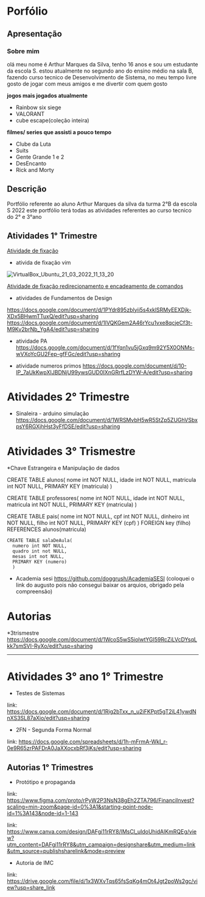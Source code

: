 # Porfólio 
## Apresentação
### Sobre mim
 olá meu nome é Arthur Marques da Silva, tenho 16 anos e sou um estudante da escola S.
 estou atualmente no segundo ano do ensino médio na sala B, fazendo curso tecnico de Desenvolvimento de Sistema, 
 no meu tempo livre gosto de jogar com meus amigos e me divertir com quem gosto 
  
**jogos mais jogados atualmente**

* Rainbow six siege
* VALORANT 
* cube escape(coleção inteira)  

**filmes/ series que assisti a pouco tempo**

* Clube da Luta
* Suits
* Gente Grande 1 e 2
* DesEncanto
* Rick and Morty
## Descrição 
Portfólio referente ao aluno Arthur Marques da silva da turma 2°B da escola S 2022 
este portfólio terá todas as atividades referentes ao curso tecnico do 2° e 3°ano

## Atividades 1° Trimestre 

[Atividade de fixação](https://docs.google.com/document/d/1XSdo1xjiqIMq_jkBkLCcyuqnS6Ee9T0blLgIvL55CeA/edit?usp=sharing)

* ativida de fixação vim
</spam>

![VirtualBox_Ubuntu_21_03_2022_11_13_20](https://user-images.githubusercontent.com/102531812/165106402-b6de7cba-a7fb-41eb-9375-d0730b1df544.png)

[Atividade de fixação redirecionamento e encadeamento de comandos](https://docs.google.com/document/d/1DGgqR_Cr0g_u84y90OLvUUIR66cUFeWB6PFuKn5yBCE/edit?usp=sharing)


* atividades de Fundamentos de Design

https://docs.google.com/document/d/1PYdr895zblyii5s4xklSRMyEEXDjk-XDx5BHwmTTuxQ/edit?usp=sharing
https://docs.google.com/document/d/1lVQKGem2A46rYcu1vxe8qcjeCf3t-M9Kv2brNb_YgA4/edit?usp=sharing

* atividade PA
https://docs.google.com/document/d/1fYqn1vu5jGxq9m92Y5X0ONMs-wVXoYcGU2Fep-gfFGc/edit?usp=sharing

* atividade numeros primos
https://docs.google.com/document/d/10-lP_7aUkKwpXIJBDNjU99ywsGUD0IXnGRrfLzDYW-A/edit?usp=sharing

# Atividades 2° Trimestre 
 
* Sinaleira - arduino simulação
https://docs.google.com/document/d/1WRSMvbH5wR5StZp5ZUGhVSbxpsY6RGXjhHst3yFfDSE/edit?usp=sharing

# Atividades 3° Trismestre

 *Chave Estrangeira e Manipulação de dados

CREATE TABLE alunos(
  nome int NOT NULL,
  idade int NOT NULL,
  matricula int NOT NULL,
  PRIMARY KEY (matricula)
  )
  
  CREATE TABLE professores(
  nome int NOT NULL,
  idade int NOT NULL,
  matricula int NOT NULL,
  PRIMARY KEY (matricula)
  )
  
  CREATE TABLE pais(
    nome int NOT NULL,
    cpf int NOT NULL,
    dinheiro int NOT NULL,
    filho int NOT NULL,
    PRIMARY KEY (cpf)
    )
    FOREIGN key (filho)
    REFERENCES alunos(matricula)
    
    
    CREATE TABLE salaDeAula(
      numero int NOT NULL,
      quadro int not NULL,
      mesas int not NULL,
      PRIMARY KEY (numero)
      )

* Academia sesi
 https://github.com/doggrush/AcademiaSESI
 (coloquei o link do augusto pois não consegui baixar os arquios, obrigado pela compreensão)

# Autorias
 *3trismestre
 https://docs.google.com/document/d/1WcoS5wS5iolwtYGI59RcZiLVcDYsqLkk7smSVI-RyXo/edit?usp=sharing
 
______________________________

# Atividades 3° ano 1° Trimestre

* Testes de Sistemas

link: https://docs.google.com/document/d/1Rig2bTxx_n_u2iFKPpt5gT2iL41ywdNnXS3SL87aXio/edit?usp=sharing

* 2FN - Segunda Forma Normal

link: https://docs.google.com/spreadsheets/d/1h-mFrmA-WkI_r-0e9R65zrPAFDrA0JaXXocxbRf3jKs/edit?usp=sharing

## Autorias 1° Trimestres 

* Protótipo e propaganda

 link: https://www.figma.com/proto/rPyW2P3NsN38gEh2ZTA796/FinanciInvest?scaling=min-zoom&page-id=0%3A1&starting-point-node-id=1%3A143&node-id=1-143
 
 link: https://www.canva.com/design/DAFgi11rRY8/lMsCl_uIdoUhidAlKmRQEg/view?utm_content=DAFgi11rRY8&utm_campaign=designshare&utm_medium=link&utm_source=publishsharelink&mode=preview
 
* Autoria de IMC

link: https://drive.google.com/file/d/1x3WXvTqs65fsSqKg4mOt4Jgt2poWs2gc/view?usp=share_link
